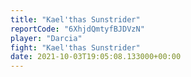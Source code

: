 ```yaml
---
title: "Kael'thas Sunstrider"
reportCode: "6XhjdQmtyfBJDVzN"
player: "Darcia"
fight: "Kael'thas Sunstrider"
date: 2021-10-03T19:05:08.133000+00:00
---
```

